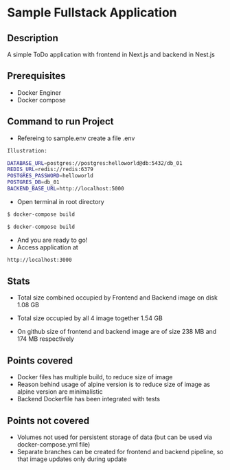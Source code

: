 # Sample Fullstack Application

## Description

A simple ToDo application with frontend in Next.js and backend in Nest.js 

## Prerequisites
* Docker Enginer
* Docker compose

## Command to run Project
- Refereing to sample.env create a file .env 
```bash
Illustration:

DATABASE_URL=postgres://postgres:helloworld@db:5432/db_01
REDIS_URL=redis://redis:6379
POSTGRES_PASSWORD=helloworld
POSTGRES_DB=db_01
BACKEND_BASE_URL=http://localhost:5000
```
- Open terminal in root directory 
```bash
$ docker-compose build
```

```bash
$ docker-compose build
```

- And you are ready to go!
- Access application at
```bash
http://localhost:3000
```

## Stats
- Total size combined occupied by Frontend and Backend image on disk 1.08 GB

- Total size occupied by all 4 image together 1.54 GB 

- On github size of frontend and backend image are of size 238 MB and 174 MB respectively

## Points covered
- Docker files has multiple build, to reduce size of image
- Reason behind usage of alpine version is to reduce size of image as alpine version are minimalistic
- Backend Dockerfile has been integrated with tests  

## Points not covered
- Volumes not used for persistent storage of data (but can be used via docker-compose.yml file)
- Separate branches can be created for frontend and backend pipeline, so that image updates only during update
